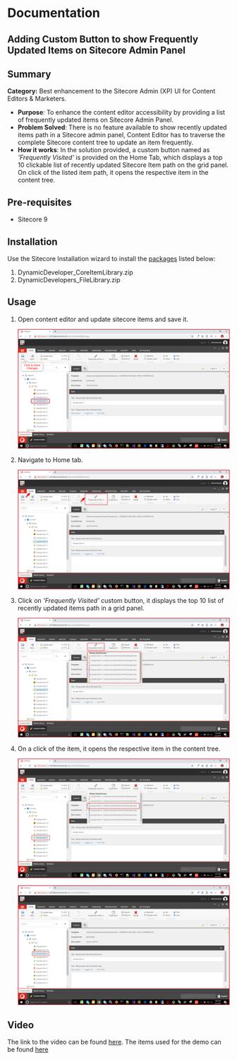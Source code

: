 
# Documentation

## **Adding Custom Button to show Frequently Updated Items on Sitecore Admin Panel**


## Summary

**Category:** Best enhancement to the Sitecore Admin (XP) UI for Content Editors & Marketers.

 - **Purpose**: To enhance the content editor accessibility by providing a list of frequently updated items on Sitecore Admin Panel.
 - **Problem Solved**:  There is no feature available to show recently updated items path in a Sitecore admin panel, Content Editor has to traverse the complete Sitecore content tree to update an item frequently.
 - **How it works**: In the solution provided, a custom button named as *'Frequently Visited'* is provided on the Home Tab, which displays a top 10 clickable list of recently updated Sitecore Item path on the grid panel. On click of the listed item path, it opens the respective item in the content tree.

## Pre-requisites

 - Sitecore 9

## Installation

 Use the Sitecore Installation wizard to install the  [packages](https://github.com/Sitecore-Hackathon/2019-Dynamic-Developers/tree/master/sc.package) listed below:

 1. DynamicDeveloper_CoreItemLibrary.zip
 2. DynamicDevelopers_FileLibrary.zip


## Usage

 1. Open content editor and update sitecore items and save it.	
 
	![Content Editor](images/dd_contenteditor.png?raw=true "Content Editor")
		 
 2. Navigate to Home tab.
 
    ![Content Editor](images/dd_contenteditor_home.png?raw=true "Content Editor")
	
 3. Click on *'Frequently Visited'* custom button, it displays the top 10 list of recently updated items path in a grid panel.
 
	![Content Editor](images/dd_contenteditor_list.png?raw=true "Content Editor")
  
 4. On a click of the item, it opens the respective item in the content tree.
 
	![Content Editor](images/dd_contenteditor_list_selected.png?raw=true "Content Editor")

	![Content Editor](images/dd_contenteditor_list_final.png?raw=true "Content Editor")

## Video

The link to the video can be found [here](https://youtu.be/3bBunB1_i8Y). The items used for the demo can be found [here](https://github.com/Sitecore-Hackathon/2019-sitecore-crusaders/blob/master/sc.package/Data_Export_Import_Demo_Package-v1.zip?raw=true)